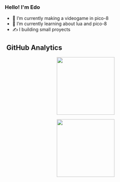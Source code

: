 ### Hello! I'm Edo

- 🔭 I’m currently making a videogame in pico-8
- 🌱 I’m currently learning about lua and pico-8
- ✍️ I building small proyects

<!-- GitHub Analytics -->
## &nbsp;GitHub Analytics

<p align="center">
<a href="https://github.com/yosoybartsolo">
  <img height="180em" src="https://github-readme-stats-eight-theta.vercel.app/api?username=edopalomino&show_icons=true&theme=algolia&include_all_commits=true&count_private=true"/>
</a>
</p>

<p align="center">
<a href="https://github.com/yosoybartsolo">
  <img height="180em" src="https://github-readme-stats-eight-theta.vercel.app/api?username=edopalomino&show_icons=true&theme=algolia&include_all_commits=true&count_private=true"/>
</a>
</p>
